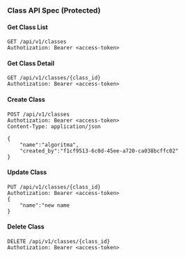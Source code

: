 ### Class API Spec (Protected)

#### Get Class List
```http
GET /api/v1/classes
Authotization: Bearer <access-token>
```

#### Get Class Detail
```http
GET /api/v1/classes/{class_id}
Authotization: Bearer <access-token>
```

#### Create Class
```http
POST /api/v1/classes
Authotization: Bearer <access-token>
Content-Type: application/json

{
    "name":"algoritma",
    "created_by":"f1cf9513-6c0d-45ee-a720-ca038bcffc02"
}
```

#### Update Class
```http
PUT /api/v1/classes/{class_id}
Authotization: Bearer <access-token>
{
    "name":"new name
}
```



#### Delete Class
```http
DELETE /api/v1/classes/{class_id}
Authotization: Bearer <access-token>
```